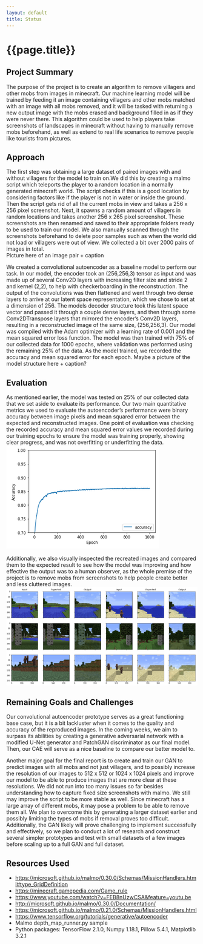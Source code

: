 ```yaml
---
layout: default
title: Status
---
```

# {{page.title}}

## Project Summary
  The purpose of the project is to create an algorithm to remove villagers and other mobs from images in minecraft. Our machine learning model will be trained by feeding it an image containing villagers and other mobs matched with an image with all mobs removed, and it will be tasked with returning a new output image with the mobs erased and background filled in as if they were never there. This algorithm could be used to help players take screenshots of landscapes in minecraft without having to manually remove mobs beforehand, as well as extend to real life scenarios to remove people like tourists from pictures.

## Approach
  The first step was obtaining a large dataset of paired images with and without villagers for the model to train on.We did this by creating a malmo script which teleports the player to a random location in a normally generated minecraft world. The script checks if this is a good location by considering factors like if the player is not in water or inside the ground. Then the script gets rid of all the current mobs in view and takes a 256 x 256 pixel screenshot. Next, it spawns a random amount of villagers in random locations and takes another 256 x 265 pixel screenshot. These screenshots are then renamed and saved to their appropriate folders ready to be used to train our model. We also manually scanned through the screenshots beforehand to delete poor samples such as when the world did not load or villagers were out of view. We collected a bit over 2000 pairs of images in total.  
	Picture here of an image pair + caption
  
  We created a convolutional autoencoder as a baseline model to perform our task. In our model, the encoder took an (256,256,3) tensor as input and was made up of several Conv2D layers with increasing filter size and stride 2 and kernel (2,2), to help with checkerboarding in the reconstruction. The output of the convolutions was then flattened and went through two dense layers to arrive at our latent space representation, which we chose to set at a dimension of 256. The models decoder structure took this latent space vector and passed it through a couple dense layers, and then through some Conv2DTranspose layers that mirrored the encoder’s Conv2D layers, resulting in a reconstructed image of the same size, (256,256,3). Our model was compiled with the Adam optimizer with a learning rate of 0.001 and the mean squared error loss function. The model was then trained with 75% of our collected data for 1000 epochs, where validation was performed using the remaining 25% of the data. As the model trained, we recorded the accuracy and mean squared error for each epoch.
  Maybe a picture of the model structure here + caption?
  
## Evaluation
As mentioned earlier, the model was tested on 25% of our collected data that we set aside to evaluate its performance. Our two main quantitative metrics we used to evaluate the autoencoder’s performance were binary accuracy between image pixels and mean squared error between the expected and reconstructed images. One point of evaluation was checking the recorded accuracy and mean squared error values we recorded during our training epochs to ensure the model was training properly, showing clear progress, and was not overfitting or underfitting the data.
![Accuracy2k](assets/Accuracy2k.PNG)
  
Additionally, we also visually inspected the recreated images and compared them to the expected result to see how the model was improving and how effective the output was to a human observer, as the whole premise of the project is to remove mobs from screenshots to help people create better and less cluttered images.
![SampleCAE18](assets/SampleCAE18.PNG)

## Remaining Goals and Challenges
Our convolutional autoencoder prototype serves as a great functioning base case, but it is a bit lackluster when it comes to the quality and accuracy of the reproduced images. In the coming weeks, we aim to surpass its abilities by creating a generative adversarial network with a modified U-Net generator and PatchGAN discriminator as our final model. Then, our CAE will serve as a nice baseline to compare our better model to.

Another major goal for the final report is to create and train our GAN to predict images with all mobs and not just villagers, and to possibly increase the resolution of our images to 512 x 512 or 1024 x 1024 pixels and improve our model to be able to produce images that are more clear at these resolutions. We did not run into too many issues so far besides understanding how to capture fixed size screenshots with malmo. We still may improve the script to be more stable as well.  Since minecraft has a large array of different mobs, it may pose a problem to be able to remove them all. We plan to overcome this by generating a larger dataset earlier and possibly limiting the types of mobs if removal proves too difficult. Additionally, the GAN likely will prove challenging to implement successfully and effectively, so we plan to conduct a lot of research and construct several simpler prototypes and test with small datasets of a few images before scaling up to a full GAN and full dataset.

## Resources Used
- https://microsoft.github.io/malmo/0.30.0/Schemas/MissionHandlers.html#type_GridDefinition
- https://minecraft.gamepedia.com/Game_rule
- https://www.youtube.com/watch?v=FEB8nUzwCSA&feature=youtu.be
- http://microsoft.github.io/malmo/0.30.0/Documentation/
- https://microsoft.github.io/malmo/0.21.0/Schemas/MissionHandlers.html
- https://www.tensorflow.org/tutorials/generative/autoencoder
- Malmo depth_map_runner.py sample
- Python packages: TensorFlow 2.1.0, Numpy 1.18.1, Pillow 5.4.1, Matplotlib 3.2.1

